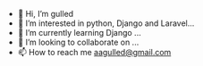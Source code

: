 - 👋 Hi, I’m gulled
- 👀 I’m interested in python, Django and Laravel...
- 🌱 I’m currently learning Django ...
- 💞️ I’m looking to collaborate on ...
- 📫 How to reach me aagulled@gmail.com

<!---
aagulled/aagulled is a ✨ special ✨ repository because its `README.md` (this file) appears on your GitHub profile.
You can click the Preview link to take a look at your changes.
--->
